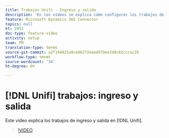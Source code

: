 ```yaml
---
title: Trabajos Unifi - Ingreso y salida
description: 'En los vídeos se explica cómo configurar los trabajos de ingreso y salida en Unifi para el conector de Microsoft Dynamics 365.  '
feature: Microsoft Dynamics 365 Connector
topics: null
kt: 2952
doc-type: feature-video
activity: setup
team: PM
translation-type: tm+mt
source-git-commit: a2f194821a9ce06272eaed979ee2d8c62cccac2b
workflow-type: tm+mt
source-wordcount: '34'
ht-degree: 0%

---
```



# [!DNL Unifi] trabajos: ingreso y salida

Este vídeo explica los trabajos de ingreso y salida en [!DNL Unifi].

>[!VIDEO](https://video.tv.adobe.com/v/27396?quality=12)
